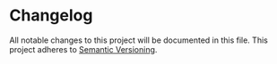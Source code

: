 # Changelog

All notable changes to this project will be documented in this file. This
project adheres to [Semantic Versioning](https://semver.org/spec/v2.0.0.html).

